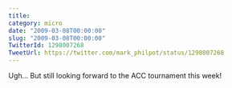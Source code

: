 ```yaml
---
title: 
category: micro
date: "2009-03-08T00:00:00"
slug: "2009-03-08T00:00:00"
TwitterId: 1298007268
TweetUrl: https://twitter.com/mark_philpot/status/1298007268
---
```


Ugh... But still looking forward to the ACC tournament this week!
